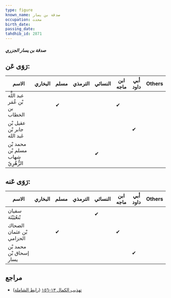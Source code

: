 ```yaml
---
type: figure
known_name: صدقة بن يسار
occupation: محدث
birth_date:
passing_date:
tahdhib_id: 2871
---
```

##### صدقة بن يسار الجزري

## رَوَى عَن:
| الاسم                              | البخاري | مسلم | الترمذي | النسائي | ابن ماجه | أبي داود | Others |
| ---------------------------------- | ------- | ---- | ------- | ------- | -------- | -------- | ------ |
| عبد اللَّه بْن عُمَر بن الخطاب     |         | ✔    |         |         | ✔        |          |        |
| عقيل بْن جابر بْن عَبد الله        |         |      |         |         |          | ✔        |        |
| محمد بْن مسلم بْن شهاب الزُّهْرِيّ |         |      |         | ✔       |          |          |        |
## رَوَى عَنه:
| الاسم                    | البخاري | مسلم | الترمذي | النسائي | ابن ماجه | أبي داود | Others |
| ------------------------ | ------- | ---- | ------- | ------- | -------- | -------- | ------ |
| سفيان بْنعُيَيْنَة       |         |      |         | ✔       |          |          |        |
| الضحاك بْن عثمان الحزامي |         | ✔    |         |         | ✔        |          |        |
| محمد بْن إسحاق بْن يسار  |         |      |         |         |          | ✔        |        |
## مراجع
- [تهذيب الكمال ١٣-١٥٦](obsidian://open?vault=Tahdhib-al-Kamal&file=Figures/٢٨٧١-صدقة%20بن%20يسار%20الجزري) ([رابط الشاملة](https://shamela.ws/book/3722/6537))